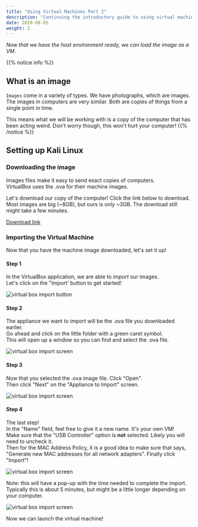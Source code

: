```yaml
---
title: "Using Virtual Machines Part 2"
description: "Continuing the introductory guide to using virtual machines."
date: 2020-08-05
weight: 2
---
```


*Now that we have the host environment ready, we can load the image as a VM.*

{{% notice info %}}
## What is an image
`Images` come in a variety of types. We have photographs, which are images. The images in computers are very similar.
Both are copies of things from a single point in time.

This means what we will be working with is a copy of the computer that has been acting weird.
Don't worry though, this won't hurt your computer!
{{% /notice %}}

## Setting up Kali Linux

### Downloading the image

Images files make it easy to send exact copies of computers.  
VirtualBox uses the .ova for their machine images.

Let's download our copy of the computer! Click the link below to download.  
Most images are big (~8GB), but ours is only ~3GB. The download still might take a few minutes.

<a class="my-2 mx-4 btn btn-info" href="https://nuevofoundation-my.sharepoint.com/:u:/r/personal/beatris_mendezgandica_nuevofoundation_org/Documents/Linux-Workshop/nuevo-linux-basics.ova?csf=1&web=1&e=5sekOO">
Download link
</a>

### Importing the Virtual Machine
Now that you have the machine image downloaded, let's set it up!  

#### Step 1
In the VirtualBox application, we are able to *import* our images.  
Let's click on the "Import' button to get started!

![virtual box import button](../images/import-01.PNG?classes=border,shadow)

#### Step 2
The appliance we want to import will be the .ova file you downloaded earlier.  
Go ahead and click on the little folder with a green caret  symbol.  
This will open up a window so you can find and select the .ova file.

![virtual box import screen](../images/import-02.PNG?classes=border,shadow)

#### Step 3
Now that you selected the .ova image file. Click "Open".  
Then click "Next" on the "Appliance to Import" screen.

![virtual box import screen](../images/import-03.PNG?classes=border,shadow)

#### Step 4
The last step!  
In the "Name" field, feel free to give it a new name. It's your own VM!  
Make sure that the "USB Controller" option is <b>not</b> selected. Likely you will need to uncheck it.  
Then for the MAC Address Policy, it is a good idea to make sure that says, "Generate new MAC addresses for all network adapters".
Finally click "Import"!

![virtual box import screen](../images/import-05.PNG?classes=border,shadow)

Note: this will have a pop-up with the time needed to complete the import.  
Typically this is about 5 minutes, but might be a little longer depending on your computer.

![virtual box import screen](../images/import-06.JPG?classes=border,shadow)

Now we can launch the virtual machine!
